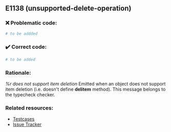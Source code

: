 ## E1138 (unsupported-delete-operation)

### :x: Problematic code:

```python
# to be addded
```

### :heavy_check_mark: Correct code:

```python
# to be added
```

### Rationale:

 *%r does not support item deletion*
  Emitted when an object does not support item deletion (i.e. doesn't define
  __delitem__ method). This message belongs to the typecheck checker.



### Related resources:

- [Testcases](#)
- [Issue Tracker](https://github.com/PyCQA/pylint/issues?q=is%3Aissue+%22unsupported-delete-operation%22+OR+%22E1138%22)
